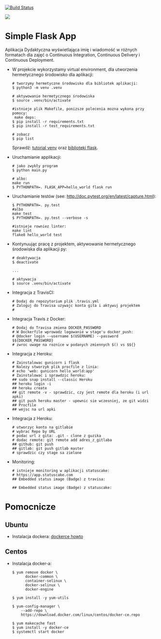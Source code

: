 [![Build Status](https://travis-ci.org/waszczukp/se_hello_printer_app.svg?branch=master)](https://travis-ci.org/waszczukp/se_hello_printer_app)

  <a href="https://www.statuscake.com" title="Website Uptime Monitoring"><img src="https://app.statuscake.com/button/index.php?Track=gbmdY7tXvD&Days=1&Design=1" /></a>

# Simple Flask App

Aplikacja Dydaktyczna wyświetlająca imię i wiadomość w różnych formatach dla zajęć
o Continuous Integration, Continuous Delivery i Continuous Deployment.

- W projekcie wykorzystamy virtual environment, dla utworzenia hermetycznego środowisko dla aplikacji:

  ```
  # tworzymy hermetyczne środowisko dla bibliotek aplikacji:
  $ python3 -m venv .venv

  # aktywowanie hermetycznego środowiska
  $ source .venv/bin/activate

  #istnieje plik Makefile, ponizsze polecenia mozna wykona przy pomocy:
   make deps:
  $ pip install -r requirements.txt
  $ pip install -r test_requirements.txt

  # zobacz
  $ pip list
  ```

  Sprawdź: [tutorial venv](https://docs.python.org/3/tutorial/venv.html) oraz [biblioteki flask](http://flask.pocoo.org).

- Uruchamianie applikacji:

  ```
  # jako zwykły program
  $ python main.py

  # albo:
  make run
  $ PYTHONPATH=. FLASK_APP=hello_world flask run
  ```

- Uruchamianie testów (see: http://doc.pytest.org/en/latest/capture.html):

  ```
  $ PYTHONPATH=. py.test
  #albo
  make test
  $ PYTHONPATH=. py.test --verbose -s

  #istnieje rowniez linter:
  make lint
  flake8 hello_world test
  ```
- Kontynuując pracę z projektem, aktywowanie hermetycznego środowiska dla aplikacji py:

  ```
  # deaktywacja
  $ deactivate
  ```

  ```
  ...

  # aktywacja
  $ source .venv/bin/activate
  ```

- Integracja z TravisCI:

  ```
  # Dodaj do repozytorium plik .travis.yml
  # Zaloguj do Travisa uzywajc konta gita i aktywuj projektem  
  #
  ```

- Integracja Travis z Docker:

  ```
  # Dodaj do Travisa zmiena DOCKER_PASSWORD
  # W Dockerfile wprowadz logowanie w stage'u docker_push:
  # @docker login --username $(USERNAME) --password $${DOCKER_PASSWORD}   
  # zwroc uwage na roznice w podanych zmiennych $() vs $${}
  ```

- Integracja z Heroku:
  ```
  # Zainstalowac gunicorn i flask
  # Nalezy stworzyk plik procfile z linia:
  # echo 'web: gunicorn hello_world:app'
  # Zainstalowac i sprawdzic heroku:
  ## sudo snap install --classic Heroku
  ## heroku login -i
  ## heroku create
  ## git remote -v - sprawdzic, czy jest remote dla heroku (i url apki)
  ## git push heroku master - upewnic sie wczesniej, ze git widzi
  ## Procfile
  ## wejsc na url apki
  ```

- Integracja z Heroku:
  ```
  # utworzyc konto na gitlabie
  # wybrac Repo by URL
  # podac url z gita: .git - clone z guzika
  # dodac remote: git remote add adres_z_gitlaba
  ## github: git push 
  ## gitlab: git push gitlab master
  # sprawdzic czy stage sa zielone
  ```

- Monitoring:
  ```
  # istnieje monitoring w aplikacji statuscake:
  # https://app.statuscake.com
  ## Embedded status image (Badge) z travisa:

  ## Embedded status image (Badge) z statuscake:

  ```

# Pomocnicze

## Ubuntu

- Instalacja dockera: [dockerce howto](https://docs.docker.com/install/linux/docker-ce/ubuntu/)

## Centos

- Instalacja docker-a:

  ```
  $ yum remove docker \
        docker-common \
        container-selinux \
        docker-selinux \
        docker-engine

  $ yum install -y yum-utils

  $ yum-config-manager \
      --add-repo \
      https://download.docker.com/linux/centos/docker-ce.repo

  $ yum makecache fast
  $ yum install -y docker-ce
  $ systemctl start docker
  ```
